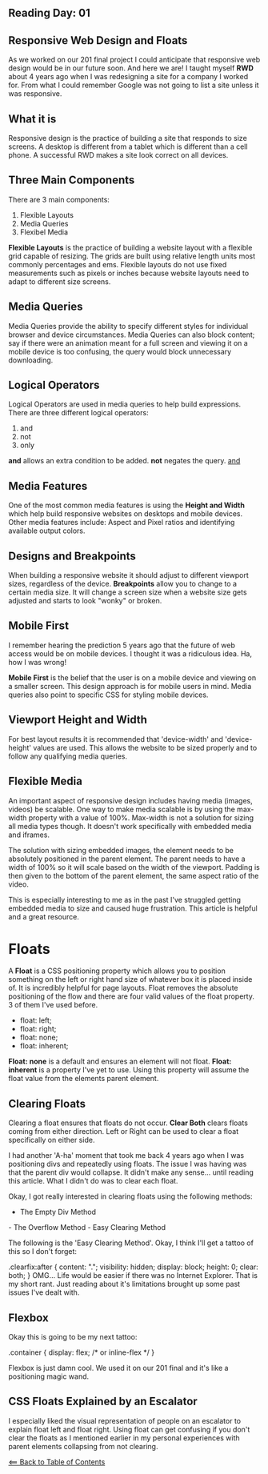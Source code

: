 ## Reading Day: 01

## Responsive Web Design and Floats

As we worked on our 201 final project I could anticipate that responsive web design would be in our future soon. And here we are! I taught myself **RWD** about 4 years ago when I was redesigning a site for a company I worked for. From what I could remember Google was not going to list a site unless it was responsive.

## What it is
Responsive design is the practice of building a site that responds to size screens. A desktop is different from a tablet which is different than a cell phone. A successful RWD makes a site look correct on all devices. 

## Three Main Components
There are 3 main components:
1. Flexible Layouts
1. Media Queries
1. Flexibel Media

**Flexible Layouts** is the practice of building a website layout with a flexible grid capable of resizing. The grids are built using relative length units most commonly percentages and ems.
Flexible layouts do not use fixed measurements such as pixels or inches because website layouts need to adapt to different size screens.

## Media Queries
Media Queries provide the ability to specify different styles for individual browser and device circumstances. Media Queries can also block content; say if there were an animation meant for a full screen and viewing it on a mobile device is too confusing, the query would block unnecessary downloading.  

## Logical Operators
Logical Operators are used in media queries to help build expressions. There are three different logical operators:
1. and
2. not
3. only 

**and** allows an extra condition to be added. **not** negates the query.
[and](images/and.jpeg)

## Media Features
One of the most common media features is using the **Height and Width** which help build responsive websites on desktops and mobile devices. Other media features include: Aspect and Pixel ratios and identifying available output colors.

## Designs and Breakpoints
When building a responsive website it should adjust to different viewport sizes, regardless of the device. **Breakpoints** allow you to change to a certain media size. It will change a screen size when a website size gets adjusted and starts to look "wonky" or broken.

## Mobile First
I remember hearing the prediction 5 years ago that the future of web access would be on mobile devices. I thought it was a ridiculous idea. Ha, how I was wrong!

**Mobile First** is the belief that the user is on a mobile device and viewing on a smaller screen. This design approach is for mobile users in mind. Media queries also point to specific CSS for styling mobile devices. 

## Viewport Height and Width
For best layout results it is recommended that 'device-width' and 'device-height' values are used. This allows the website to be sized properly and to follow any qualifying media queries. 

## Flexible Media
An important aspect of responsive design includes having media (images, videos) be scalable. One way to make media scalable is by using the max-width property with a value of 100%. Max-width is not a solution for sizing all media types though. It doesn't work specifically with embedded media and iframes. 

The solution with sizing embedded images, the element needs to be absolutely positioned in the parent element. The parent needs to have a width of 100% so it will scale based on the width of the viewport. Padding is then given to the bottom of the parent element, the same aspect ratio of the video. 

This is especially interesting to me as in the past I've struggled getting embedded media to size and caused huge frustration. This article is helpful and a great resource.

# Floats
A **Float** is a CSS positioning property which allows you to position something on the left or right hand size of whatever box it is placed inside of. It is incredibly helpful for page layouts. Float removes the absolute positioning of the flow and there are four valid values of the float property. 3 of them I've used before. 
- float: left;
- float: right;
- float: none;
- float: inherent;

**Float: none** is a default and ensures an element will not float. **Float: inherent** is a property I've yet to use. Using this property will assume the float value from the elements parent element. 

## Clearing Floats
Clearing a float ensures that floats do not occur. **Clear Both** clears floats coming from either direction. Left or Right can be used to clear a float specifically on either side.

I had another 'A-ha' moment that took me back 4 years ago when I was positioning divs and repeatedly using floats. The issue I was having was that the parent div would collapse. It didn't make any sense... until reading this article. What I didn't do was to clear each float.

Okay, I got really interested in clearing floats using the following methods:

- The Empty Div Method
<div style="clear: both;"></div>
- The Overflow Method
- Easy Clearing Method

The following is the 'Easy Clearing Method'. Okay, I think I'll get a tattoo of this so I don't forget:

.clearfix:after { 
   content: "."; 
   visibility: hidden; 
   display: block; 
   height: 0; 
   clear: both;
}
OMG... Life would be easier if there was no Internet Explorer. That is my short rant. Just reading about it's limitations brought up some past issues I've dealt with.

## Flexbox
Okay this is going to be my next tattoo: 

.container {
  display: flex; /* or inline-flex */
}

Flexbox is just damn cool. We used it on our 201 final and it's like a positioning magic wand.

## CSS Floats Explained by an Escalator
I especially liked the visual representation of people on an escalator to explain float left and float right. Using float can get confusing if you don't clear the floats as I mentioned earlier in my personal experiences with parent elements collapsing from not clearing.


[<== Back to Table of Contents](index.md)